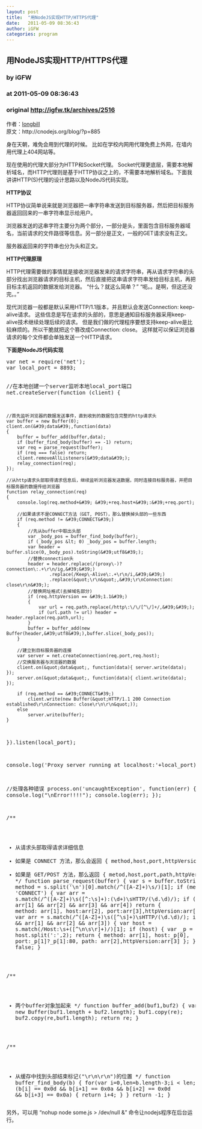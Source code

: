 ```yaml
---
layout: post
title:  "用NodeJS实现HTTP/HTTPS代理"
date:   2011-05-09 08:36:43
author: iGFW
categories: program
---
```


## 用NodeJS实现HTTP/HTTPS代理
### by iGFW
### at 2011-05-09 08:36:43
### original <http://igfw.tk/archives/2516>

<p>作者：<a title="查看 longbill 的站点" rel="external" href="http://php.js.cn/">longbill</a><br>
原文：http://cnodejs.org/blog/?p=885</p>
<p>身在天朝，难免会用到代理的时候。 比如在学校内网用代理免费上外网，在墙内用代理上404网站等。</p>
<p>现在使用的代理大部分为HTTP和Socket代理。 Socket代理更底层，需要本地解析域名，而HTTP代理则是基于HTTP协议之上的，不需要本地解析域名。下面我讲讲HTTP(S)代理的设计思路以及NodeJS代码实现。</p>
<p><strong><span></span>HTTP协议</strong></p>
<p>HTTP协议简单说来就是浏览器把一串字符串发送到目标服务器，然后把目标服务器返回回来的一串字符串显示给用户。</p>
<p>浏览器发送的这串字符主要分为两个部分，一部分是头，里面包含目标服务器域名，当前请求的文件路径等信息。另一部分是正文，一般的GET请求没有正文。</p>
<p>服务器返回来的字符串也分为头和正文。</p>
<p><strong>HTTP代理原理</strong></p>
<p>HTTP代理需要做的事情就是接收浏览器发来的请求字符串，再从请求字符串的头部分找出浏览器请求的目标主机，然后直接把这串请求字符串发给目标主机，再把目标主机返回的数据发给浏览器。 “什么？就这么简单？” “呃。。是啊，但这还没完。。”</p>
<p>现代浏览器一般都是默认采用HTTP/1.1版本，并且默认会发送Connection: keep-alive请求。  这些信息是写在请求的头部的，意思是通知目标服务器采用keep-alive技术继续处理后续的请求。  但是我们做的代理程序要想支持keep-alive是比较麻烦的。所以干脆就把这个篡改成Connection: close。  这样就可以保证浏览器请求的每个文件都会单独发送一个HTTP请求。</p>
<p><strong>下面是NodeJS代码实现</strong></p>
<div>
<div>
<pre>var net = require(&#39;net&#39;);
var local_port = 8893;

//在本地创建一个server监听本地local_port端口
net.createServer(function (client)
{

	//首先监听浏览器的数据发送事件，直到收到的数据包含完整的http请求头
	var buffer = new Buffer(0);
	client.on(&#39;data&#39;,function(data)
	{
		buffer = buffer_add(buffer,data);
		if (buffer_find_body(buffer) == -1) return;
		var req = parse_request(buffer);
		if (req === false) return;
		client.removeAllListeners(&#39;data&#39;);
		relay_connection(req);
	});

	//从http请求头部取得请求信息后，继续监听浏览器发送数据，同时连接目标服务器，并把目标服务器的数据传给浏览器
	function relay_connection(req)
	{
		console.log(req.method+&#39; &#39;+req.host+&#39;:&#39;+req.port);

		//如果请求不是CONNECT方法（GET, POST），那么替换掉头部的一些东西
		if (req.method != &#39;CONNECT&#39;)
		{
			//先从buffer中取出头部
			var _body_pos = buffer_find_body(buffer);
			if (_body_pos &lt; 0) _body_pos = buffer.length;
			var header = buffer.slice(0,_body_pos).toString(&#39;utf8&#39;);
			//替换connection头
			header = header.replace(/(proxy\-)?connection\:.+\r\n/ig,&#39;&#39;)
					.replace(/Keep\-Alive\:.+\r\n/i,&#39;&#39;)
					.replace(&quot;\r\n&quot;,&#39;\r\nConnection: close\r\n&#39;);
			//替换网址格式(去掉域名部分)
			if (req.httpVersion == &#39;1.1&#39;)
			{
				var url = req.path.replace(/http\:\/\/[^\/]+/,&#39;&#39;);
				if (url.path != url) header = header.replace(req.path,url);
			}
			buffer = buffer_add(new Buffer(header,&#39;utf8&#39;),buffer.slice(_body_pos));
		}

		//建立到目标服务器的连接
		var server = net.createConnection(req.port,req.host);
		//交换服务器与浏览器的数据
		client.on(&quot;data&quot;, function(data){ server.write(data); });
		server.on(&quot;data&quot;, function(data){ client.write(data); });

		if (req.method == &#39;CONNECT&#39;)
			client.write(new Buffer(&quot;HTTP/1.1 200 Connection established\r\nConnection: close\r\n\r\n&quot;));
		else
			server.write(buffer);
	}
}).listen(local_port);

console.log(&#39;Proxy server running at localhost:&#39;+local_port);

//处理各种错误
process.on(&#39;uncaughtException&#39;, function(err)
{
	console.log(&quot;\nError!!!!&quot;);
	console.log(err);
});

/**
* 从请求头部取得请求详细信息
* 如果是 CONNECT 方法，那么会返回 { method,host,port,httpVersion}
* 如果是 GET/POST 方法，那么返回 { metod,host,port,path,httpVersion}
*/
function parse_request(buffer)
{
	var s = buffer.toString(&#39;utf8&#39;);
	var method = s.split(&#39;\n&#39;)[0].match(/^([A-Z]+)\s/)[1];
	if (method == &#39;CONNECT&#39;)
	{
		var arr = s.match(/^([A-Z]+)\s([^\:\s]+)\:(\d+)\sHTTP\/(\d\.\d)/);
		if (arr &amp;&amp; arr[1] &amp;&amp; arr[2] &amp;&amp; arr[3] &amp;&amp; arr[4])
			return { method: arr[1], host:arr[2], port:arr[3],httpVersion:arr[4] };
	}
	else
	{
		var arr = s.match(/^([A-Z]+)\s([^\s]+)\sHTTP\/(\d\.\d)/);
		if (arr &amp;&amp; arr[1] &amp;&amp; arr[2] &amp;&amp; arr[3])
		{
			var host = s.match(/Host\:\s+([^\n\s\r]+)/)[1];
			if (host)
			{
				var _p = host.split(&#39;:&#39;,2);
				return { method: arr[1], host:_p[0], port:_p[1]?_p[1]:80, path: arr[2],httpVersion:arr[3] };
			}
		}
	}
	return false;
}

/**
* 两个buffer对象加起来
*/
function buffer_add(buf1,buf2)
{
	var re = new Buffer(buf1.length + buf2.length);
	buf1.copy(re);
	buf2.copy(re,buf1.length);
	return re;
}

/**
* 从缓存中找到头部结束标记(&quot;\r\n\r\n&quot;)的位置
*/
function buffer_find_body(b)
{
	for(var i=0,len=b.length-3;i &lt; len;i++)
	{
		if (b[i] == 0x0d &amp;&amp; b[i+1] == 0x0a &amp;&amp; b[i+2] == 0x0d &amp;&amp; b[i+3] == 0x0a)
		{
			return i+4;
		}
	}
	return -1;
}</pre>
</div>
</div>
<p>另外，可以用 “nohup node some.js &gt; /dev/null &amp;” 命令让nodejs程序在后台运行。</p>